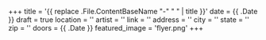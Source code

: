 +++
title = '{{ replace .File.ContentBaseName "-" " " | title }}'
date = {{ .Date }}
draft = true
location = ''
artist = ''
link = ''
address = ''
city = ''
state = ''
zip = ''
doors = {{ .Date }}
featured_image = 'flyer.png'
+++
